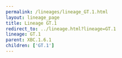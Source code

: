 ```yaml
---
permalink: /lineages/lineage_GT.1.html
layout: lineage_page
title: Lineage GT.1
redirect_to: ../lineage.html?lineage=GT.1
lineage: GT.1
parent: XBC.1.6.1
children: ['GT.1']
---
```

